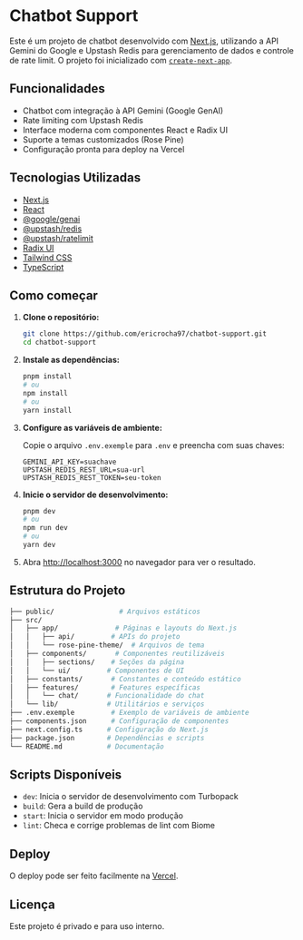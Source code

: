 
# Chatbot Support

Este é um projeto de chatbot desenvolvido com [Next.js](https://nextjs.org), utilizando a API Gemini do Google e Upstash Redis para gerenciamento de dados e controle de rate limit. O projeto foi inicializado com [`create-next-app`](https://nextjs.org/docs/app/api-reference/cli/create-next-app).

## Funcionalidades

- Chatbot com integração à API Gemini (Google GenAI)
- Rate limiting com Upstash Redis
- Interface moderna com componentes React e Radix UI
- Suporte a temas customizados (Rose Pine)
- Configuração pronta para deploy na Vercel

## Tecnologias Utilizadas

- [Next.js](https://nextjs.org/)
- [React](https://react.dev/)
- [@google/genai](https://www.npmjs.com/package/@google/genai)
- [@upstash/redis](https://www.npmjs.com/package/@upstash/redis)
- [@upstash/ratelimit](https://www.npmjs.com/package/@upstash/ratelimit)
- [Radix UI](https://www.radix-ui.com/)
- [Tailwind CSS](https://tailwindcss.com/)
- [TypeScript](https://www.typescriptlang.org/)

## Como começar

1. **Clone o repositório:**

   ```bash
   git clone https://github.com/ericrocha97/chatbot-support.git
   cd chatbot-support
   ```

2. **Instale as dependências:**

   ```bash
   pnpm install
   # ou
   npm install
   # ou
   yarn install
   ```

3. **Configure as variáveis de ambiente:**

   Copie o arquivo `.env.exemple` para `.env` e preencha com suas chaves:

   ```env
   GEMINI_API_KEY=suachave
   UPSTASH_REDIS_REST_URL=sua-url
   UPSTASH_REDIS_REST_TOKEN=seu-token
   ```

4. **Inicie o servidor de desenvolvimento:**

   ```bash
   pnpm dev
   # ou
   npm run dev
   # ou
   yarn dev
   ```

5. Abra [http://localhost:3000](http://localhost:3000) no navegador para ver o resultado.

## Estrutura do Projeto

```bash
├── public/                # Arquivos estáticos
├── src/
│   ├── app/              # Páginas e layouts do Next.js
│   │   ├── api/         # APIs do projeto
│   │   └── rose-pine-theme/  # Arquivos de tema
│   ├── components/       # Componentes reutilizáveis
│   │   ├── sections/    # Seções da página
│   │   └── ui/         # Componentes de UI
│   ├── constants/       # Constantes e conteúdo estático
│   ├── features/        # Features específicas
│   │   └── chat/       # Funcionalidade do chat
│   └── lib/            # Utilitários e serviços
├── .env.exemple         # Exemplo de variáveis de ambiente
├── components.json      # Configuração de componentes
├── next.config.ts      # Configuração do Next.js
├── package.json        # Dependências e scripts
└── README.md           # Documentação
```

## Scripts Disponíveis

- `dev`: Inicia o servidor de desenvolvimento com Turbopack
- `build`: Gera a build de produção
- `start`: Inicia o servidor em modo produção
- `lint`: Checa e corrige problemas de lint com Biome

## Deploy

O deploy pode ser feito facilmente na [Vercel](https://vercel.com/new?utm_medium=default-template&filter=next.js&utm_source=create-next-app&utm_campaign=create-next-app-readme).

## Licença

Este projeto é privado e para uso interno.
